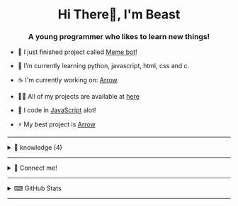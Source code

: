 <h1 align="center">Hi There👋, I'm Beast</h1>
<h3 align="center">A young programmer who likes to learn new things!</h3>

- 🔭 I just finished project called [Meme bot](https://github.com/Beast-0001/Meme-Bot)!

- 🌱 I’m currently learning python, javascript, html, css and c.

- ☕ I'm currently working on:
    [Arrow](https://github.com/Arrow-Bot-Discord/)

- 👨‍💻 All of my projects are available at [here](https://github.com/beast-0001?tab=repositories)

- 📝 I code in [JavaScript](https://www.javascript.com/) alot!

- ⚡ My best project is [Arrow](https://github.com/Arrow-Bot-Discord/)

--- 

<details>
  <summary>🧠 knowledge (4)</summary>
  
<p align="left">

<img src="https://devicons.github.io/devicon/devicon.git/icons/javascript/javascript-original.svg" alt="javascript" width="40" height="40"/>
<img src="https://devicons.github.io/devicon/devicon.git/icons/nodejs/nodejs-original-wordmark.svg" alt="nodejs" width="40" height="40"/>
<img src="https://devicons.github.io/devicon/devicon.git/icons/html5/html5-original-wordmark.svg" alt="html5" width="40" height="40"/>
<img src="https://devicons.github.io/devicon/devicon.git/icons/css3/css3-original-wordmark.svg" alt="css3" width="40" height="40"/>
<img src="https://devicon.dev/devicon.git/icons/c/c-original.svg" alt="c" width="40" height="40"/>
<img src="https://devicon.dev/devicon.git/icons/python/python-original.svg" alt="python" width="40" height="40"/>
</p>

</details>

---

<details>
  <summary>👋 Connect me!</summary>

   <img align="left" href="https://dsc.bio/beastfnbr" alt="My Discord" width="22px" src="https://cdn.jsdelivr.net/npm/simple-icons@v3/icons/discord.svg" width="40" height="40"/>
   <img align="right" href="https://twitter.com/BeastyLegends" alt="Twitter" width="22px" src="https://cdn.jsdelivr.net/npm/simple-icons@v3/icons/twitter.svg" width="40" height="40"/>
   <img align="left" href="https://github.com/Beast-0001/" alt="Github" width="22px" src="https://cdn.jsdelivr.net/npm/simple-icons@v3/icons/github.svg" width="40" height="40"/>
   <img align="right" href="https://codepen.io/beastatfnbr" alt="Codepen" width="22px" src="https://cdn.jsdelivr.net/npm/simple-icons@v3/icons/codepen.svg" width="40" height="40"/>

</details>

---

<details>
  <summary>⌨ GitHub Stats</summary>

  <img align="center" src="https://github-readme-stats.vercel.app/api/top-langs/?username=Beast-0001&layout=compact" alt="beast"/>
  <img align="center" src="https://github-readme-stats.vercel.app/api?username=Beast-0001&show_icons=true" alt="beast"/>

</details>

---
